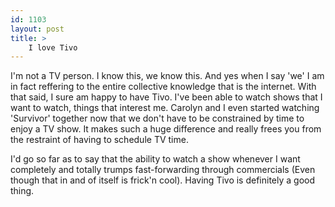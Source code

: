 ```yaml
---
id: 1103
layout: post
title: >
    I love Tivo
---
```


I'm not a TV person. I know this, we know this. And yes when I say 'we' I am in fact reffering to the entire collective knowledge that is the internet. With that said, I sure am happy to have Tivo. I've been able to watch shows that I want to watch, things that interest me. Carolyn and I even started watching 'Survivor' together now that we don't have to be constrained by time to enjoy a TV show. It makes such a huge difference and really frees you from the restraint of having to schedule TV time.

I'd go so far as to say that the ability to watch a show whenever I want completely and totally trumps fast-forwarding through commercials (Even though that in and of itself is frick'n cool). Having Tivo is definitely a good thing.
